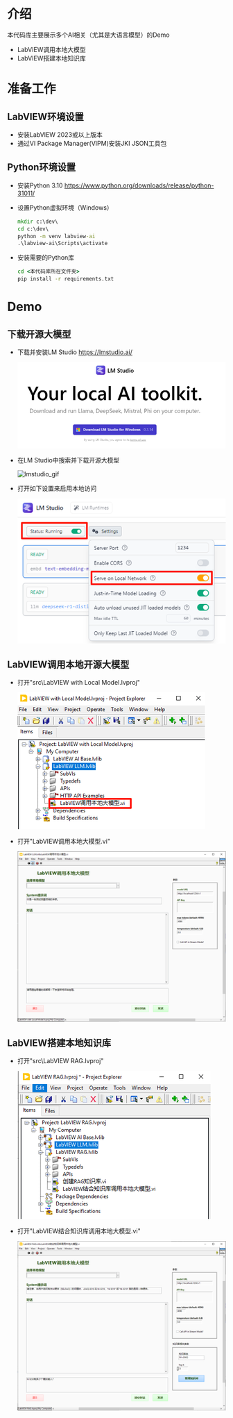 # 介绍
本代码库主要展示多个AI相关（尤其是大语言模型）的Demo
- LabVIEW调用本地大模型
- LabVIEW搭建本地知识库

# 准备工作

## LabVIEW环境设置
- 安装LabVIEW 2023或以上版本
- 通过VI Package Manager(VIPM)安装JKI JSON工具包

## Python环境设置
- 安装Python 3.10
  https://www.python.org/downloads/release/python-31011/

- 设置Python虚拟环境（Windows）

    ```cmd
    mkdir c:\dev\
    cd c:\dev\
    python -m venv labview-ai
    .\labview-ai\Scripts\activate
    ```

- 安装需要的Python库

    ```cmd
    cd <本代码库所在文件夹>
    pip install -r requirements.txt
    ```

# Demo

## 下载开源大模型

- 下载并安装LM Studio
  https://lmstudio.ai/

  ![lmstudio](docs/.img/image.png)

- 在LM Studio中搜索并下载开源大模型

  ![lmstudio_gif](docs/.img/LM_Studio.gif)

- 打开如下设置来启用本地访问

  ![alt text](docs/.img/image-1.png)

## LabVIEW调用本地开源大模型

- 打开"src\LabVIEW with Local Model.lvproj"

  ![alt text](docs/.img/image-2.png)

- 打开"LabVIEW调用本地大模型.vi"

  ![alt text](docs/.img/image-3.png)

## LabVIEW搭建本地知识库

- 打开"src\LabVIEW RAG.lvproj"

  ![alt text](docs/.img/image-4.png)

- 打开"LabVIEW结合知识库调用本地大模型.vi"

  ![alt text](docs/.img/image-5.png)